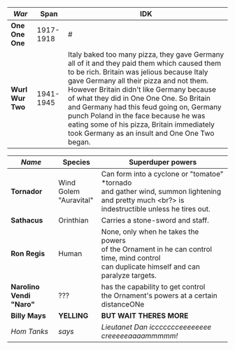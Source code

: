 |*War*| Span | IDK
|---|---|---|
|**One One One**| 1917-1918 | # | 
|**Wurl Wur Two**| 1941-1945 | Italy baked too many pizza, they gave Germany all of it and they paid them which caused them to be rich. Britain was jelious because Italy gave Germany all their pizza and not them. However Britain didn't like Germany because of what they did in One One One. So Britain and Germany had this feud going on, Germany punch Poland in the face because he was eating some of his pizza, Britain immediately took Germany as an insult and One One Two began. | 

|*Name*| Species | Superduper powers | 
|---|---|---|
|**Tornador**| Wind Golem <br/> "Auravital" | Can form into a cyclone or "tomatoe" *tornado <br/> and gather wind, summon lightening and pretty much <br?> is indestructible unless he tires out. |
|**Sathacus**| Orinthian <br/> | Carries a stone-sword and staff. |
|**Ron Regis**| Human | None, only when he takes the powers <br/> of the Ornament in he can control time, mind control <br/> can duplicate himself and can paralyze targets.  |
|**Narolino Vendi "Naro"**| ??? | has the capability to get control <br/> the Ornament's powers at a certain distanceONe |
| **Billy Mays** | **YELLING** | **BUT WAIT THERES MORE** |
|*Hom Tanks*| *says* | *Lieutanet Dan iccccccceeeeeeee creeeeeaaaammmmm!* |
